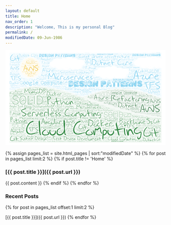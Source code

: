 ```yaml
---
layout: default
title: Home
nav_order: 1
description: "Welcome, This is my personal Blog"
permalink: /
modifiedDate: 09-Jun-1986
---
```


![Skill set ](\assets\images\skillset-cloud.png)

{% assign pages_list = site.html_pages | sort:"modifiedDate" %}
{% for post in pages_list limit:2 %}
{% if post.title != 'Home' %}

### [{{ post.title }}]({{ post.url }})

{{ post.content }}
{% endif %}
{% endfor %}

### Recent Posts

{% for post in pages_list offset:1 limit:2 %}

[{{ post.title }}]({{ post.url }})
{% endfor %}
